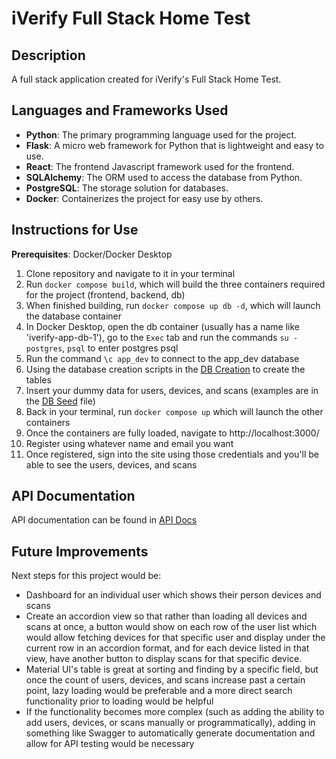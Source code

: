 # iVerify Full Stack Home Test

## Description
A full stack application created for iVerify's Full Stack Home Test.

## Languages and Frameworks Used
- **Python**: The primary programming language used for the project.
- **Flask**: A micro web framework for Python that is lightweight and easy to use.
- **React**: The frontend Javascript framework used for the frontend.
- **SQLAlchemy**: The ORM used to access the database from Python.
- **PostgreSQL**: The storage solution for databases.
- **Docker**: Containerizes the project for easy use by others.

## Instructions for Use
**Prerequisites**: Docker/Docker Desktop

1. Clone repository and navigate to it in your terminal
2. Run `docker compose build`, which will build the three containers required for the project (frontend, backend, db)
3. When finished building, run `docker compose up db -d`, which will launch the database container
4. In Docker Desktop, open the db container (usually has a name like 'iverify-app-db-1'), go to the `Exec` tab and run the commands `su - postgres`, `psql` to enter postgres psql
5. Run the command `\c app_dev` to connect to the app_dev database
6. Using the database creation scripts in the [DB Creation](docs/db_creation.md) to create the tables
7. Insert your dummy data for users, devices, and scans (examples are in the [DB Seed](docs/db_seed.md) file)
8. Back in your terminal, run `docker compose up` which will launch the other containers
9. Once the containers are fully loaded, navigate to http://localhost:3000/
10. Register using whatever name and email you want
11. Once registered, sign into the site using those credentials and you'll be able to see the users, devices, and scans

## API Documentation
API documentation can be found in [API Docs](docs/api_docs.md)

## Future Improvements
Next steps for this project would be:
- Dashboard for an individual user which shows their person devices and scans
- Create an accordion view so that rather than loading all devices and scans at once, a button would show on each row of the user list which would allow fetching devices for that specific user and display under the current row in an accordion format, and for each device listed in that view, have another button to display scans for that specific device.
- Material UI's table is great at sorting and finding by a specific field, but once the count of users, devices, and scans increase past a certain point, lazy loading would be preferable and a more direct search functionality prior to loading would be helpful
- If the functionality becomes more complex (such as adding the ability to add users, devices, or scans manually or programmatically), adding in something like Swagger to automatically generate documentation and allow for API testing would be necessary
